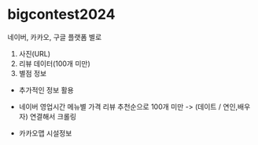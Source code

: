 # bigcontest2024


네이버, 카카오, 구글 플랫폼 별로

1. 사진(URL)
2. 리뷰 데이터(100개 미만)
3. 별점 정보

+ 추가적인 정보 활용

- 네이버
  영업시간
  메뉴별 가격
  리뷰 추천순으로 100개 미만 -> (데이트 / 연인,배우자) 연결해서 크롤링

- 카카오맵
  시설정보
